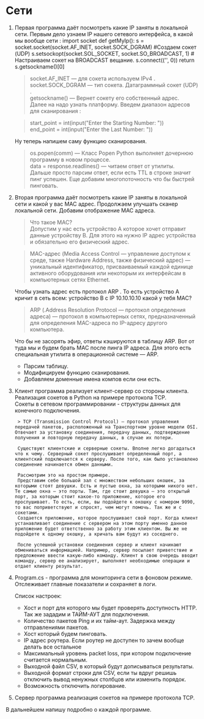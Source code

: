 # Сети 

1. Первая программа даёт посмотреть какие IP заняты в локальной сети.
      Первым дело узнаем IP нашего сетевого интерфейса, в какой мы вообще сети :
          import socket
          def getMyIp():
              s = socket.socket(socket.AF_INET, socket.SOCK_DGRAM) #Создаем сокет (UDP)
              s.setsockopt(socket.SOL_SOCKET, socket.SO_BROADCAST, 1) # Настраиваем сокет на BROADCAST вещание.
              s.connect(('<broadcast>', 0))
              return s.getsockname()[0]

    > socket.AF_INET — для сокета используем IPv4 .  
    > socket.SOCK_DGRAM — тип сокета. Датаграммный сокет (UDP) .  
    > getsockname() — Вернет сокету его собственный адрес.  
      Далее на надо узнать платформу.
      Введем диапазон адресов для сканирования :

    > start_point = int(input("Enter the Starting Number: "))  
    > end_point = int(input("Enter the Last Number: "))

      Ну теперь напишем саму функцию сканирования.  
    > os.popen(comm) — Класс Popen Python выполняет дочернюю программу в новом процессе.  
    > data = response.readlines() — читаем ответ от утилиты.  
    Дальше просто парсим ответ, если есть TTL в строке значит пинг успешен.
    Еще добавим многопоточность что бы быстрей пинговать. 

2. Вторая программа даёт посмотреть какие IP заняты в локальной сети и какой у вас MAC адрес. 
  Продолжаем улучшать сканер локальной сети. Добавим отображение MAC адреса.

    > Что такое MAC?   
      Допустим у нас есть устройство А которое хочет отправит данные устройству В. Для этого на нужно IP адрес устройства и обязательно его физический адрес.  

    > MAC-адрес (Media Access Control — управление доступом к среде, также Hardware Address, также физический адрес) — уникальный идентификатор, присваиваемый каждой единице активного оборудования или некоторым их интерфейсам в компьютерных сетях Ethernet.  

    Чтобы узнать адрес есть протокол ARP . То есть устройство A кричит в сеть всем: устройство В с IP 10.10.10.10 какой у тебя MAC?  

    > ARP (.Address Resolution Protocol — протокол определения адреса) — протокол в компьютерных сетях, предназначенный для определения MAC-адреса по IP-адресу другого компьютера.  

    Что бы не засорять эфир, ответы кэшируются в таблицу ARP. Вот от туда мы и будем брать MAC после пинга IP адреса. Для этого есть специальная утилита в операционной системе — ARP.  

    - Парсим таблицу.
    - Модифицируем функцию сканирования.  
    - Добавляем доменные имена компов если они есть.

3. Клиент программа реализует клиент-сервер со стороны клиента.   
    Реализация сокетов в Python на примере протокола TCP.  
    Сокеты в сетевом программировании - структуры данных для конечного подключения.  

        > TCP (Transmission Control Protocol) — протокол управления передачей пакетов, расположенный на Транспортном уровне модели OSI. Отвечает за установку соединения, передачу данных, подтверждение получения и повторную передачу данных, в случае их потери.    

        Существуют клиентские и серверные сокеты. Вполне легко догадаться что к чему. Серверный сокет прослушивает определенный порт, а клиентский подключается к серверу. После того, как было установлено соединение начинается обмен данными.  

        Рассмотрим это на простом примере.  
        Представим себе большой зал с множеством небольших окошек, за которыми стоят девушки. Есть и пустые окна, за которыми никого нет. Те самые окна — это порты. Там, где стоит девушка — это открытый порт, за которым стоит какое-то приложение, которое его прослушивает. То есть, если, вы подойдете к окошку с номером 9090, то вас поприветствуют и спросят, чем могут помочь. Так же и с сокетами. 
        Создается приложение, которое прослушивает свой порт. Когда клиент устанавливает соединение с сервером на этом порту именно данное приложение будет ответственно за работу этим клиентом. Вы же не подойдете к одному окошку, а кричать вам будут из соседнего.  

        После успешной установки соединения сервер и клиент начинают обмениваться информацией. Например, сервер посылает приветствие и предложение ввести какую-либо команду. Клиент в свою очередь вводит команду, сервер ее анализирует, выполняет необходимые операции и отдает клиенту результат.  

4. Program.cs - программа для мониторинга сети в фоновом режиме. Отслеживает главные показатели и сохраняет в логи. 

    Список настроек:  
    - Хост и порт для которого мы будет проверять доступность HTTP. Так же зададим и ТАЙМ-АУТ для подключения.  
    - Количество пакетов Ping и их тайм-аут. Задержка между отправлениями пакетов.  
    - Хост который будем пинговать.  
    - IP адрес роутера. Если роутер не доступен то зачем вообще делать все остальное   
    - Максимальный уровень packet loss, при котором подключение считается нормальным.  
    - Выходной файл CSV, в который будут дописываться результаты.  
    - Выходной формат строки для CSV, если ты вдруг решишь отключить вывод ненужных столбцов или изменить порядок.  
    - Возможность отключить логирование.  
  
5. Сервер программа реализация сокетов на примере протокола TCP.

В дальнейшем напишу подробно о каждой программе. 
